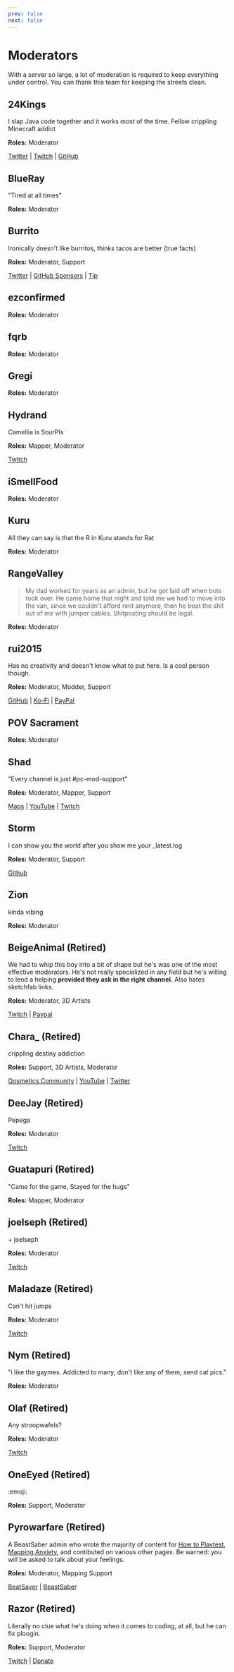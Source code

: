 ```yaml
---
prev: false
next: false
---
```


# Moderators

With a server so large, a lot of moderation is required to keep everything under control.
You can thank this team for keeping the streets clean.

## 24Kings

I slap Java code together and it works most of the time.
Fellow crippling Minecraft addict

**Roles:** Moderator

[Twitter](https://twitter.com/24Kings_Rock) | [Twitch](https://twitch.tv/24Kings) | [GitHub](https://github.com/The24Kings)

## BlueRay

"Tired at all times"

**Roles:** Moderator

## Burrito

Ironically doesn't like burritos, thinks tacos are better (true facts)

**Roles:** Moderator, Support

[Twitter](https://twitter.com/BurritoSOFTWARE) | [GitHub Sponsors](https://github.com/sponsors/burritosoftware) | [Tip](https://streamelements.com/burritosoft/tip)

## ezconfirmed

**Roles:** Moderator

## fqrb

**Roles:** Moderator

## Gregi

**Roles:** Moderator

## Hydrand

Camellia is SourPls

**Roles:** Mapper, Moderator

[Twitch](https://www.twitch.tv/hydrandvr)

## iSmellFood

**Roles:** Moderator

## Kuru

All they can say is that the R in Kuru stands for Rat

**Roles:** Moderator

## RangeValley

> My dad worked for years as an admin, but he got laid off when bots took over. He came home that night and told me we
> had to move into the van, since we couldn't afford rent anymore, then he beat the shit out of me with jumper cables.
> Shitposting should be legal.

**Roles:** Moderator

## rui2015

Has no creativity and doesn't know what to put here. Is a cool person though.

**Roles:** Moderator, Modder, Support

[GitHub](https://github.com/FranciscoRibeiro03) | [Ko-Fi](https://ko-fi.com/rui2015) | [PayPal](https://paypal.me/rui2015)

## POV Sacrament

**Roles:** Moderator

## Shad

"Every channel is just #pc-mod-support"

**Roles:** Moderator, Mapper, Support

[Maps](https://beatsaver.com/uploader/5cff0b7498cc5a672c850a45) | [YouTube](https://www.youtube.com/channel/UCLiwd2iGUDl2kvw8FM2qwFQ)
| [Twitch](https://www.twitch.tv/shadlive)

## Storm

I can show you the world after you show me your \_latest.log

**Roles:** Moderator, Support

[Github](https://github.com/StormPacer)

## Zion

kinda vibing

**Roles:** Moderator

## BeigeAnimal (Retired)

We had to whip this boy into a bit of shape but he's was one of the most effective moderators.
He's not really specialized in any field but he's willing to lend a helping **provided they ask in the right channel.**
Also hates sketchfab links.

**Roles:** Moderator, 3D Artists

[Twitch](https://www.twitch.tv/beigeanimaltv) | [Paypal](https://paypal.me/beigeanimal)

## Chara\_ (Retired)

crippling destiny addiction

**Roles:** Support, 3D Artists, Moderator

[Qosmetics Community](https://discord.gg/qosmetics) | [YouTube](https://www.youtube.com/c/CharaHere) | [Twitter](https://twitter.com/ItsCharaHere)

## DeeJay (Retired)

Pepega

**Roles:** Moderator

[Twitch](https://www.twitch.tv/deejayvr)

## Guatapuri (Retired)

"Came for the game, Stayed for the hugs"

**Roles:** Mapper, Moderator

## joelseph (Retired)

\+ joelseph

**Roles:** Moderator

[Twitch](https://www.twitch.tv/tehjoelseph)

## Maladaze (Retired)

Can't hit jumps

**Roles:** Moderator

[Twitch](https://www.twitch.tv/infjager)

## Nym (Retired)

"i like the gaymes. Addicted to many, don't like any of them, send cat pics."

**Roles:** Moderator

## Olaf (Retired)

Any stroopwafels?

**Roles:** Moderator

[Twitch](https://twitch.tv/olafstad)

## OneEyed (Retired)

:emoji:

**Roles:** Support, Moderator

## Pyrowarfare (Retired)

A BeastSaber admin who wrote the majority of content for [How to Playtest](../mapping/how-to-testplay.md), [Mapping Anxiety](../mapping/mapping-anxiety.md),
and contibuted on various other pages. Be warned: you will be asked to talk about your feelings.

**Roles:** Moderator, Mapping Support

[BeatSaver](https://beatsaver.com/uploader/5e99c7df3f476a0006596cdf) | [BeastSaber](https://bsaber.com/members/pyrowarfare/)

## Razor (Retired)

Literally no clue what he's doing when it comes to coding, at all, but he can fix ploogin.

**Roles:** Support, Moderator

[Twitch](https://www.twitch.tv/sarpest_razor) | [Donate](https://streamelements.com/sarpest_razor/tip)
